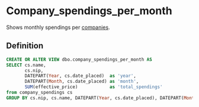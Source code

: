 # Company_spendings_per_month

Shows monthly spendings per [companies](../Tables/client_company).
## Definition

```sql
CREATE OR ALTER VIEW dbo.company_spendings_per_month AS
SELECT cs.name,
       cs.nip,
       DATEPART(Year, cs.date_placed)  as 'year',
       DATEPART(Month, cs.date_placed) as 'month',
       SUM(effective_price)            as 'total_spendings'
from company_spendings cs
GROUP BY cs.nip, cs.name, DATEPART(Year, cs.date_placed), DATEPART(Month, cs.date_placed);
```